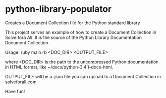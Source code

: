 python-library-populator
========================

Creates a Document Collection file for the Python standard library

This project serves an example of how to create a Document Collection in Solve fora All. 
It is the source of the Python Library Documentation Document Collection.

Usage:
  ruby main.rb <DOC_DIR> <OUTPUT_FILE>
  
where <DOC_DIR> is the path to the uncompressed Python documentation in HTML format, like ~/docs/python-3.4.1-docs-html.

OUTPUT_FILE will be a .json file you can upload to a Document Collection in solveforall.com

Have fun!
  
